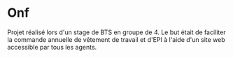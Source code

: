 # Onf
Projet réalisé lors d'un stage de BTS en groupe de 4. Le but était de faciliter la commande annuelle de vêtement de travail et d'EPI à l'aide d'un site web accessible par tous les agents.
